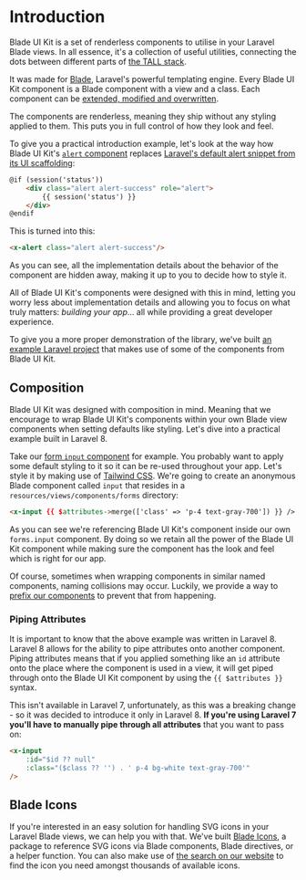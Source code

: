 # Introduction

Blade UI Kit is a set of renderless components to utilise in your Laravel Blade views. In all essence, it's a collection of useful utilities, connecting the dots between different parts of [the TALL stack](https://tallstack.dev). 

It was made for [Blade](https://laravel.com/docs/blade), Laravel's powerful templating engine. Every Blade UI Kit component is a Blade component with a view and a class. Each component can be [extended, modified and overwritten](/docs/{{version}}/customization).

The components are renderless, meaning they ship without any styling applied to them. This puts you in full control of how they look and feel. 

To give you a practical introduction example, let's look at the way how Blade UI Kit's [`alert` component](/docs/{{version}}/alert) replaces [Laravel's default alert snippet from its UI scaffolding](https://github.com/laravel/ui/blob/fb1404f04ece6eee128e3fb750d3a1e064238b33/src/Auth/bootstrap-stubs/home.stub#L11-L15):

```html
@if (session('status'))
    <div class="alert alert-success" role="alert">
        {{ session('status') }}
    </div>
@endif
```

This is turned into this:

```html
<x-alert class="alert alert-success"/>
```

As you can see, all the implementation details about the behavior of the component are hidden away, making it up to you to decide how to style it.

All of Blade UI Kit's components were designed with this in mind, letting you worry less about implementation details and allowing you to focus on what truly matters: *building your app*... all while providing a great developer experience.

To give you a more proper demonstration of the library, we've built [an example Laravel project](https://github.com/blade-ui-kit/blade-ui-kit-example) that makes use of some of the components from Blade UI Kit.

## Composition

Blade UI Kit was designed with composition in mind. Meaning that we encourage to wrap Blade UI Kit's components within your own Blade view components when setting defaults like styling. Let's dive into a practical example built in Laravel 8. 

Take our [form `input` component](/docs/{{version}}/input) for example. You probably want to apply some default styling to it so it can be re-used throughout your app. Let's style it by making use of [Tailwind CSS](https://tailwindcss.com). We're going to create an anonymous Blade component called `input` that resides in a `resources/views/components/forms` directory:

```html
<x-input {{ $attributes->merge(['class' => 'p-4 text-gray-700']) }} />
```

As you can see we're referencing Blade UI Kit's component inside our own `forms.input` component. By doing so we retain all the power of the Blade UI Kit component while making sure the component has the look and feel which is right for our app.

Of course, sometimes when wrapping components in similar named components, naming collisions may occur. Luckily, we provide a way to [prefix our components](/docs/{{version}}/installation#prefixing) to prevent that from happening.

### Piping Attributes

It is important to know that the above example was written in Laravel 8. Laravel 8 allows for the ability to pipe attributes onto another component. Piping attributes means that if you applied something like an `id` attribute onto the place where the component is used in a view, it will get piped through onto the Blade UI Kit component by using the `{{ $attributes }}` syntax. 

This isn't available in Laravel 7, unfortunately, as this was a breaking change - so it was decided to introduce it only in Laravel 8. **If you're using Laravel 7 you'll have to manually pipe through all attributes** that you want to pass on:

```html
<x-input
    :id="$id ?? null"
    :class="($class ?? '') . ' p-4 bg-white text-gray-700'"
/>
```

## Blade Icons

If you're interested in an easy solution for handling SVG icons in your Laravel Blade views, we can help you with that. We've built [Blade Icons](https://github.com/blade-ui-kit/blade-icons), a package to reference SVG icons via Blade components, Blade directives, or a helper function. You can also make use of [the search on our website](https://blade-ui-kit.com/blade-icons) to find the icon you need amongst thousands of available icons.
